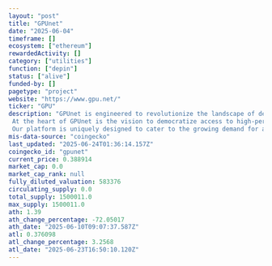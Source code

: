 ```yaml
---
layout: "post"
title: "GPUnet"
date: "2025-06-04"
timeframe: []
ecosystem: ["ethereum"]
rewardedActivity: []
category: ["utilities"]
function: ["depin"]
status: ["alive"]
funded-by: []
pagetype: "project"
website: "https://www.gpu.net/"
ticker: "GPU"
description: "GPUnet is engineered to revolutionize the landscape of decentralized computing power, offering a robust and scalable solution for a wide range of computational needs. 
 At the heart of GPUnet is the vision to democratize access to high-performance computing resources, making them readily available for diverse applications ranging from data analysis and scientific research to AI development and beyond.
 Our platform is uniquely designed to cater to the growing demand for accessible and efficient ..."
mis-data-source: "coingecko"
last_updated: "2025-06-24T01:36:14.157Z"
coingecko_id: "gpunet"
current_price: 0.388914
market_cap: 0.0
market_cap_rank: null
fully_diluted_valuation: 583376
circulating_supply: 0.0
total_supply: 1500011.0
max_supply: 1500011.0
ath: 1.39
ath_change_percentage: -72.05017
ath_date: "2025-06-10T09:07:37.587Z"
atl: 0.376098
atl_change_percentage: 3.2568
atl_date: "2025-06-23T16:50:10.120Z"
---
```


